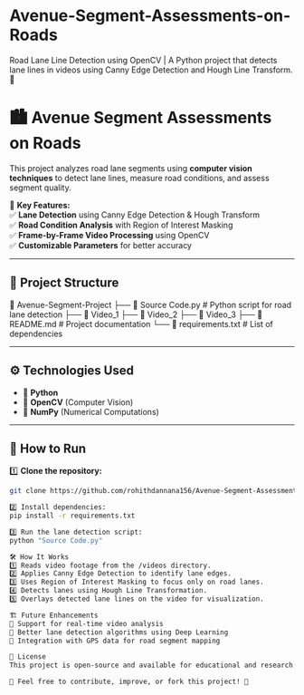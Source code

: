 # Avenue-Segment-Assessments-on-Roads
Road Lane Line Detection using OpenCV | A Python project that detects lane lines in videos using Canny Edge Detection and Hough Line Transform. 🚀

# 🏙️ Avenue Segment Assessments on Roads  

This project analyzes road lane segments using **computer vision techniques** to detect lane lines, measure road conditions, and assess segment quality.  

🚀 **Key Features:**  
✅ **Lane Detection** using Canny Edge Detection & Hough Transform  
✅ **Road Condition Analysis** with Region of Interest Masking  
✅ **Frame-by-Frame Video Processing** using OpenCV  
✅ **Customizable Parameters** for better accuracy  

---

## 📂 Project Structure  

📁 Avenue-Segment-Project
├── 📜 Source Code.py # Python script for road lane detection
├── 📜 Video_1
├── 📜 Video_2
├── 📜 Video_3
├── 📜 README.md # Project documentation
└── 📜 requirements.txt # List of dependencies

---

## ⚙️ Technologies Used  
- 🐍 **Python**  
- 🎥 **OpenCV** (Computer Vision)  
- 🔢 **NumPy** (Numerical Computations)  

---

## 🚀 How to Run  
1️⃣ **Clone the repository:**  
```sh
git clone https://github.com/rohithdannana156/Avenue-Segment-Assessments-on-Roads.git

2️⃣ Install dependencies:
pip install -r requirements.txt

3️⃣ Run the lane detection script:
python "Source Code.py"

🛠️ How It Works
1️⃣ Reads video footage from the /videos directory.
2️⃣ Applies Canny Edge Detection to identify lane edges.
3️⃣ Uses Region of Interest Masking to focus only on road lanes.
4️⃣ Detects lanes using Hough Line Transformation.
5️⃣ Overlays detected lane lines on the video for visualization.

🏗️ Future Enhancements
🔹 Support for real-time video analysis
🔹 Better lane detection algorithms using Deep Learning
🔹 Integration with GPS data for road segment mapping

📜 License
This project is open-source and available for educational and research purposes.

🎉 Feel free to contribute, improve, or fork this project! 🚀



